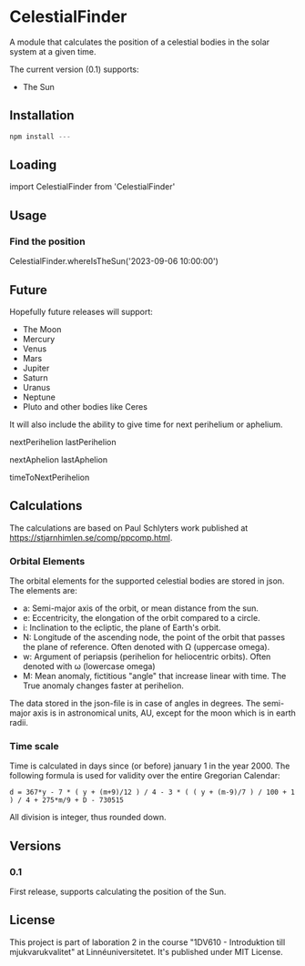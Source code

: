 # CelestialFinder
A module that calculates the position of a celestial bodies in the solar system at a given time. 

The current version (0.1) supports:
- The Sun

## Installation

``` js
npm install --- 
```


## Loading 

import CelestialFinder from 'CelestialFinder'

## Usage

### Find the position
CelestialFinder.whereIsTheSun('2023-09-06 10:00:00')

## Future 

Hopefully future releases will support:
- The Moon
- Mercury
- Venus
- Mars
- Jupiter
- Saturn
- Uranus
- Neptune
- Pluto and other bodies like Ceres

It will also include the ability to give time for next perihelium or aphelium.

nextPerihelion
lastPerihelion

nextAphelion
lastAphelion

timeToNextPerihelion

## Calculations 
The calculations are based on Paul Schlyters work published at https://stjarnhimlen.se/comp/ppcomp.html.

### Orbital Elements
The orbital elements for the supported celestial bodies are stored in json. The elements are:
- a: Semi-major axis of the orbit, or mean distance from the sun.
- e: Eccentricity, the elongation of the orbit compared to a circle.
- i: Inclination to the ecliptic, the plane of Earth's orbit.
- N: Longitude of the ascending node, the point of the orbit that passes the plane of reference. Often denoted with Ω (uppercase omega). 
- w: Argument of periapsis (perihelion for heliocentric orbits). Often denoted with ω (lowercase omega)
- M: Mean anomaly, fictitious "angle" that increase linear with time. The True anomaly changes faster at perihelion. 

The data stored in the json-file is in case of angles in degrees. The semi-major axis is in astronomical units, AU, except for the moon which is in earth radii.

### Time scale
Time is calculated in days since (or before) january 1 in the year 2000. The following formula is used for validity over the entire Gregorian Calendar:

 ```
 d = 367*y - 7 * ( y + (m+9)/12 ) / 4 - 3 * ( ( y + (m-9)/7 ) / 100 + 1 ) / 4 + 275*m/9 + D - 730515
 ```
All division is integer, thus rounded down.

## Versions
### 0.1
First release, supports calculating the position of the Sun.

## License
This project is part of laboration 2 in the course "1DV610 - Introduktion till mjukvarukvalitet" at Linnéuniversitetet. It's published under MIT License.